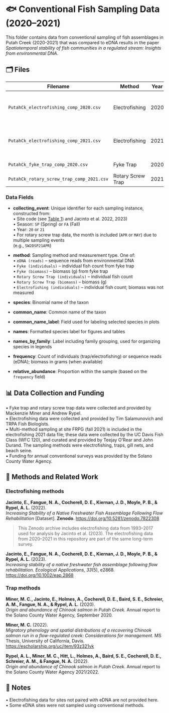 # 🐟 Conventional Fish Sampling Data (2020–2021)

This folder contains data from conventional sampling of fish assemblages in Putah Creek (2020-2021) that was compared to eDNA results in the paper *Spatiotemporal stability of fish communities in a regulated stream: Insights from environmental DNA*.


## 🗂️ Files

| Filename                         | Method              | Year | Location        | Season | Notes |
|----------------------------------|---------------------|------|-----------------|--------|-------|
| `PutahCk_electrofishing_comp_2020.csv`        | Electrofishing      | 2020 | Multiple sites  | Fall   | Partial overlap with eDNA sites |
| `PutahCk_electrofishing_comp_2021.csv`        | Electrofishing      | 2021 | Multiple sites  | Fall   | Partial overlap with eDNA sites |
| `PutahCk_fyke_trap_comp_2020.csv`             | Fyke Trap           | 2020 | Russell Ranch   | Spring | Single trap |
| `PutahCk_rotary_screw_trap_comp_2021.csv`     | Rotary Screw Trap   | 2021 | Step Weir 2     | Spring | Single trap |

### Data Fields

- **collecting_event**: Unique identifier for each sampling instance, constructed from:  
  • Site code (see [Table 1](../../Tables/Table1_Putah_Creek_sites.md)) and Jacinto et al. 2022, 2023)  
  • Season: `SP` (Spring) or `FA` (Fall)  
  • Year: `20` or `21`  
  • For rotary screw trap data, the month is included (`APR` or `MAY`) due to multiple sampling events  
    (e.g., `SW2DSP21APR`)

- **method**: Sampling method and measurement type. One of:  
  • `eDNA (reads)` – sequence reads from environmental DNA  
  • `Fyke (individuals)` – individual fish count from fyke trap  
  • `Fyke (biomass)` – biomass (g) from fyke trap  
  • `Rotary Screw Trap (individuals)` – individual fish count  
  • `Rotary Screw Trap (biomass)` – biomass (g)  
  • `Electrofishing (individuals)` – individual fish count; biomass was not measured

- **species**: Binomial name of the taxon

- **common_name**: Common name of the taxon

- **common_name_label**: Field used for labeling selected species in plots

- **names**: Formatted species label for figures and tables

- **names_by_family**: Label including family grouping, used for organizing species in legends

- **frequency**: Count of individuals (trap/electrofishing) or sequence reads (eDNA); biomass in grams (when available) 

- **relative_abundance**: Proportion within the sample (based on the `frequency` field)


## 📊 Data Collection and Funding

• Fyke trap and rotary screw trap data were collected and provided by Mackenzie Miner and Andrew Rypel.  
• Electrofishing data were collected and provided by Tim Salamunovich and TRPA Fish Biologists.  
• Multi-method sampling at site FRPG (fall 2021) is included in the electrofishing 2021 data file; these data were collected by the UC Davis Fish Class (WFC 120), and curated and provided by Teejay O'Rear and John Durand. The sampling methods were electrofishing, traps, gill nets, and beach seine.  
• Funding for annual conventional surveys was provided by the Solano County Water Agency.

## 📄 Methods and Related Work

### Electrofishing methods

**Jacinto, E., Fangue, N. A., Cocherell, D. E., Kiernan, J. D., Moyle, P. B., & Rypel, A. L.** (2022).  
*Increasing Stability of a Native Freshwater Fish Assemblage Following Flow Rehabilitation* [Dataset]. **Zenodo**. https://doi.org/10.5281/zenodo.7822308  
> This Zenodo archive includes electrofishing data from 1993–2017 used for analysis by Jacinto et al. (2023). The electrofishing data from 2020–2021 in this repository are part of the same long-term survey.

**Jacinto, E., Fangue, N. A., Cocherell, D. E., Kiernan, J. D., Moyle, P. B., & Rypel, A. L.** (2023).  
*Increasing stability of a native freshwater fish assemblage following flow rehabilitation.* *Ecological Applications, 33*(5), e2868.
https://doi.org/10.1002/eap.2868

### Trap methods

**Miner, M. C., Jacinto, E., Holmes, A., Cocherell, D. E., Baird, S. E., Schreier, A. M., Fangue, N. A., & Rypel, A. L.** (2020).  
*Origin and abundance of Chinook salmon in Putah Creek.* Annual report to the Solano County Water Agency, September 2020.

**Miner, M. C.** (2022).  
*Migratory phenology and spatial distributions of a recovering Chinook salmon run in a flow-regulated creek: Considerations for management.* MS Thesis, University of California, Davis.
https://escholarship.org/uc/item/93z321vk

**Rypel, A. L., Miner, M. C., Hitt, L., Holmes, A., Baird, S. E., Cocherell, D. E., Schreier, A. M., & Fangue, N. A.** (2022).  
*Origin and abundance of Chinook salmon in Putah Creek.* Annual report to the Solano County Water Agency 2021/2022.

## 📌 Notes

• Electrofishing data for sites not paired with eDNA are not provided here.  
• Some eDNA sites were not sampled using conventional methods.

